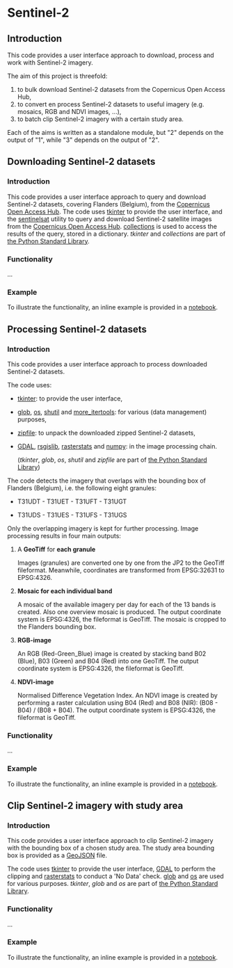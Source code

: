 # Sentinel-2

## Introduction

This code provides a user interface approach to download, process and work with Sentinel-2 imagery.

The aim of this project is threefold:

1. to bulk download Sentinel-2 datasets from the Copernicus Open Access Hub,
2. to convert en process Sentinel-2 datasets to useful imagery (e.g. mosaics, RGB and NDVI images, ...),
3. to batch clip Sentinel-2 imagery with a certain study area.

Each of the aims is written as a standalone module, but "2" depends on the output of "1", while "3" depends on the output of "2".

## Downloading Sentinel-2 datasets

### Introduction

This code provides a user interface approach to query and download Sentinel-2 datasets, covering Flanders (Belgium), from the [Copernicus Open Access Hub](https://scihub.copernicus.eu/). The code uses [tkinter](https://docs.python.org/3/library/tkinter.html) to provide the user interface, and the [sentinelsat](http://sentinelsat.readthedocs.io/en/master/index.html) utility to query and download Sentinel-2 satellite images from the [Copernicus Open Access Hub](https://scihub.copernicus.eu/). [collections](https://docs.python.org/3/library/collections.html) is used to access the results of the query, stored in a dictionary. *tkinter* and *collections* are part of [the Python Standard Library](https://docs.python.org/3/library/index.html).

### Functionality

...

### Example

To illustrate the functionality, an inline example is provided in a [notebook](https://github.com/inbo/inbo-pyutils/blob/sentinelsat/gis/sentinelsat/sentinel_data_download.ipynb).

## Processing Sentinel-2 datasets

### Introduction

This code provides a user interface approach to process downloaded Sentinel-2 datasets. 

The code uses:

- [tkinter](https://docs.python.org/3/library/tkinter.html): to provide the user interface, 

- [glob](https://docs.python.org/3/library/glob.html), [os](https://docs.python.org/3/library/os.html),  [shutil](https://docs.python.org/3/library/shutil.html) and [more_itertools](https://pypi.python.org/pypi/more-itertools): for various (data management) purposes,

- [zipfile](https://docs.python.org/3/library/zipfile.html): to unpack the downloaded zipped Sentinel-2 datasets, 

- [GDAL](https://pypi.python.org/pypi/GDAL), [rsgislib](http://www.rsgislib.org/), [rasterstats](https://pypi.python.org/pypi/rasterstats) and [numpy](http://www.numpy.org/): in the image processing chain.

  (*tkinter*, *glob*, *os*, *shutil* and *zipfile* are part of [the Python Standard Library](https://docs.python.org/3/library/index.html))

The code detects the imagery that overlaps with the bounding box of Flanders (Belgium), i.e. the following eight granules: 

- T31UDT - T31UET - T31UFT - T31UGT


- T31UDS - T31UES - T31UFS - T31UGS

Only the overlapping imagery is kept for further processing. Image processing results in four main outputs:

1. A **GeoTiff** for **each granule**

   Images (granules) are converted one by one from the JP2 to the GeoTiff fileformat. Meanwhile, coordinates are transformed from EPSG:32631 to EPSG:4326.

2. **Mosaic for each individual band**

   A mosaic of the available imagery per day for each of the 13 bands is created. Also one overview mosaic is produced. The output coordinate system is EPSG:4326, the fileformat is GeoTiff. The mosaic is cropped to the Flanders bounding box.

3. **RGB-image**

   An RGB (Red-Green_Blue) image is created by stacking band B02 (Blue), B03 (Green) and B04 (Red) into one GeoTiff. The output coordinate system is EPSG:4326, the fileformat is GeoTiff.

4. **NDVI-image**

   Normalised Difference Vegetation Index. An NDVI image is created by performing a raster calculation using B04 (Red) and B08 (NIR): (B08 - B04) / (B08 + B04). The output coordinate system is EPSG:4326, the fileformat is GeoTiff.

### Functionality

...

### Example

To illustrate the functionality, an inline example is provided in a [notebook](https://github.com/inbo/inbo-pyutils/blob/sentinelsat/gis/sentinelsat/sentinel_processing.ipynb).



## Clip Sentinel-2 imagery with study area

### Introduction

This code provides a user interface approach to clip Sentinel-2 imagery with the bounding box of a chosen study area. The study area bounding box is provided as a [GeoJSON](http://geojson.org/) file. 

The code uses [tkinter](https://docs.python.org/3/library/tkinter.html) to provide the user interface, [GDAL](https://pypi.python.org/pypi/GDAL) to perform the clipping and [rasterstats](https://pypi.python.org/pypi/rasterstats) to conduct a 'No Data' check. [glob](https://docs.python.org/3/library/glob.html) and [os](https://docs.python.org/3/library/os.html) are used for various purposes. *tkinter*, *glob* and *os* are part of [the Python Standard Library](https://docs.python.org/3/library/index.html).

### Functionality

...

### Example

To illustrate the functionality, an inline example is provided in a [notebook](https://github.com/inbo/inbo-pyutils/blob/sentinelsat/gis/sentinelsat/sentinel_processing_clip_study_area.ipynb).